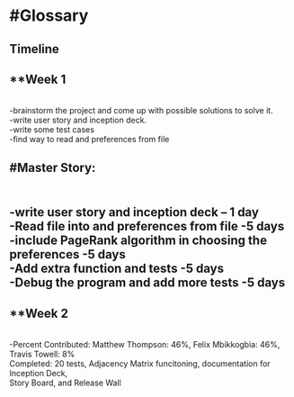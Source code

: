 #Glossary
====
Timeline
---
**Week 1
---
</br>-brainstorm the project and come up with possible solutions to solve it.
</br>-write user story and inception deck.
</br>-write some test cases
</br>-find way to read and preferences from file

#Master Story:
---
</br>-write user story and inception deck – 1 day
</br>-Read file into and preferences from file -5 days
</br>-include PageRank algorithm  in choosing the preferences -5 days
</br>-Add extra function and tests  -5 days
</br>-Debug the program and add more tests -5 days
---
**Week 2
---
</br>-Percent Contributed: Matthew Thompson: 46%, Felix Mbikkogbia: 46%, Travis Towell: 8%
</br>Completed: 20 tests, Adjacency Matrix funcitoning, documentation for Inception Deck, 
</br> Story Board, and Release Wall
</br>
